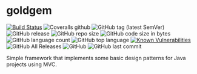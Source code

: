 goldgem 
=======
[![Build Status](https://travis-ci.org/mariazevedo88/goldgem.svg?branch=master)](https://travis-ci.org/mariazevedo88/goldgem) ![Coveralls github](https://img.shields.io/coveralls/github/mariazevedo88/goldgem.svg) ![GitHub tag (latest SemVer)](https://img.shields.io/github/tag/mariazevedo88/goldgem.svg) ![GitHub release](https://img.shields.io/github/release/mariazevedo88/goldgem.svg) ![GitHub repo size](https://img.shields.io/github/repo-size/mariazevedo88/goldgem.svg) ![GitHub code size in bytes](https://img.shields.io/github/languages/code-size/mariazevedo88/goldgem.svg) ![GitHub language count](https://img.shields.io/github/languages/count/mariazevedo88/goldgem.svg) ![GitHub top language](https://img.shields.io/github/languages/top/mariazevedo88/goldgem.svg) [![Known Vulnerabilities](https://snyk.io/test/github/mariazevedo88/goldgem/badge.svg?targetFile=pom.xml)](https://snyk.io/test/github/mariazevedo88/goldgem?targetFile=pom.xml) ![GitHub All Releases](https://img.shields.io/github/downloads/mariazevedo88/goldgem/total.svg) ![GitHub](https://img.shields.io/github/license/mariazevedo88/goldgem.svg) ![GitHub last commit](https://img.shields.io/github/last-commit/mariazevedo88/goldgem.svg) 

Simple framework that implements some basic design patterns for Java projects using MVC.

